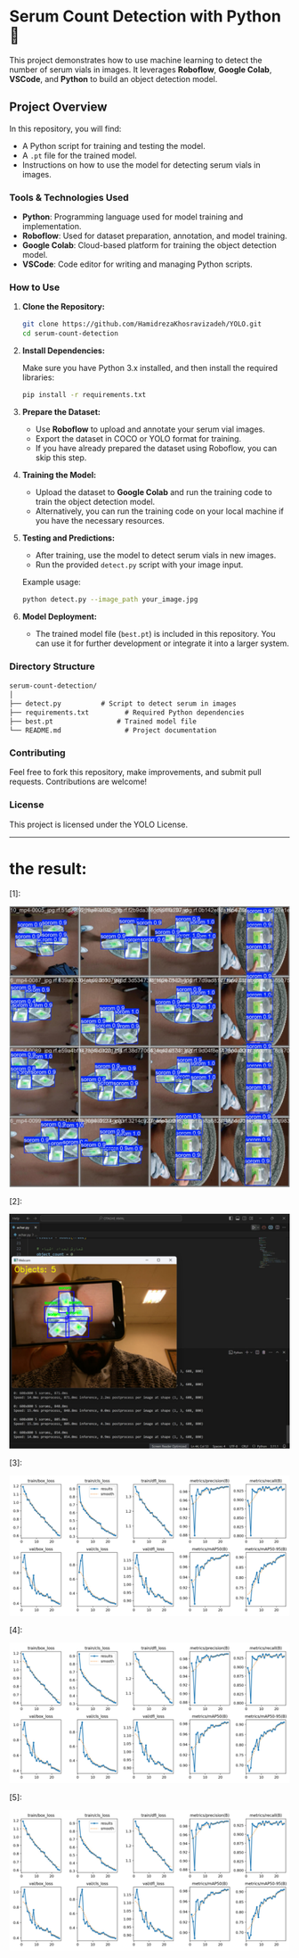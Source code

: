 
# Serum Count Detection with Python 🧪

This project demonstrates how to use machine learning to detect the number of serum vials in images. It leverages **Roboflow**, **Google Colab**, **VSCode**, and **Python** to build an object detection model.

## Project Overview

In this repository, you will find:
- A Python script for training and testing the model.
- A `.pt` file for the trained model.
- Instructions on how to use the model for detecting serum vials in images.

### Tools & Technologies Used
- **Python**: Programming language used for model training and implementation.
- **Roboflow**: Used for dataset preparation, annotation, and model training.
- **Google Colab**: Cloud-based platform for training the object detection model.
- **VSCode**: Code editor for writing and managing Python scripts.

### How to Use

1. **Clone the Repository:**

   ```bash
   git clone https://github.com/HamidrezaKhosravizadeh/YOLO.git
   cd serum-count-detection
   ```

2. **Install Dependencies:**

   Make sure you have Python 3.x installed, and then install the required libraries:

   ```bash
   pip install -r requirements.txt
   ```

3. **Prepare the Dataset:**
   - Use **Roboflow** to upload and annotate your serum vial images.
   - Export the dataset in COCO or YOLO format for training.
   - If you have already prepared the dataset using Roboflow, you can skip this step.

4. **Training the Model:**
   - Upload the dataset to **Google Colab** and run the training code to train the object detection model.
   - Alternatively, you can run the training code on your local machine if you have the necessary resources.

5. **Testing and Predictions:**
   - After training, use the model to detect serum vials in new images. 
   - Run the provided `detect.py` script with your image input.

   Example usage:

   ```bash
   python detect.py --image_path your_image.jpg
   ```

6. **Model Deployment:**
   - The trained model file (`best.pt`) is included in this repository. You can use it for further development or integrate it into a larger system.

### Directory Structure
```
serum-count-detection/
│
├── detect.py          # Script to detect serum in images
├── requirements.txt         # Required Python dependencies
├── best.pt                # Trained model file
└── README.md                # Project documentation
```

### Contributing

Feel free to fork this repository, make improvements, and submit pull requests. Contributions are welcome!

### License

This project is licensed under the YOLO License.

---

# the result:

[1]:

![Serum Detection Example](1.jpg)

[2]:

![Serum Detection Example](2.jpg)

[3]:

![Serum Detection Example](3.jpg)

[4]:

![Serum Detection Example](3.jpg)

[5]:

![Serum Detection Example](3.jpg)









